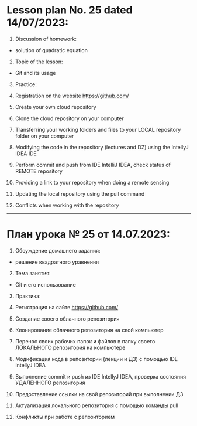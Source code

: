 # Lesson plan No. 25 dated 14/07/2023:
1. Discussion of homework:
- solution of quadratic equation

2. Topic of the lesson:
- Git and its usage

3. Practice:

1. Registration on the website https://github.com/
2. Create your own cloud repository
3. Clone the cloud repository on your computer
4. Transferring your working folders and files to your LOCAL repository folder on your computer
4. Modifying the code in the repository (lectures and DZ) using the IntellyJ IDEA IDE
5. Perform commit and push from IDE IntelliJ IDEA, check status of REMOTE repository
6. Providing a link to your repository when doing a remote sensing
7. Updating the local repository using the pull command
8. Conflicts when working with the repository

______________________

# План урока № 25 от 14.07.2023:

1. Обсуждение домашнего задания:
- решение квадратного уравнения

2. Тема занятия:
- Git и его использование

3. Практика:

1. Регистрация на сайте https://github.com/
2. Создание своего облачного репозитория
3. Клонирование облачного репозитория на свой компьютер
4. Перенос своих рабочих папок и файлов в папку своего ЛОКАЛЬНОГО репозитория на компьютере
4. Модификация кода в репозитории (лекции и ДЗ) с помощью IDE IntellyJ IDEA
5. Выполнение commit и push из IDE IntellyJ IDEA, проверка состояния УДАЛЕННОГО репозитория
6. Предоставление ссылки на свой репозиторий при выполнении ДЗ
7. Актуализация локального репозитория с помощью команды pull
8. Конфликты при работе с репозиторием






